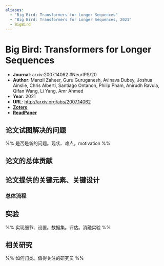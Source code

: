 ```yaml
---
aliases:
  - "Big Bird: Transformers for Longer Sequences"
  - "Big Bird: Transformers for Longer Sequences, 2021"
  - BigBird
---
```

# Big Bird: Transformers for Longer Sequences

- **Journal**: arxiv:2007.14062 #NeurIPS/20
- **Author**: Manzil Zaheer, Guru Guruganesh, Avinava Dubey, Joshua Ainslie, Chris Alberti, Santiago Ontanon, Philip Pham, Anirudh Ravula, Qifan Wang, Li Yang, Amr Ahmed
- **Year**: 2021
- **URL**: http://arxiv.org/abs/2007.14062
- [**Zotero**](zotero://select/items/@2021BigBirdTransformersZaheer)
- [**ReadPaper**](https://readpaper.com/pdf-annotate/note?pdfId=4545186521761341441&noteId=1747980872139002880)

## 论文试图解决的问题

%% 是否是新的问题。现状、难点。motivation %%

## 论文的总体贡献

## 论文提供的关键元素、关键设计

### 总体流程

## 实验

%% 实现细节、设置。数据集。评估。消融实验 %%

## 相关研究

%% 如何归类。值得关注的研究员 %%
